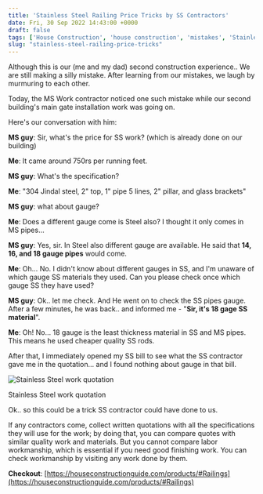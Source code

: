 ```yaml
---
title: 'Stainless Steel Railing Price Tricks by SS Contractors'
date: Fri, 30 Sep 2022 14:43:00 +0000
draft: false
tags: ['House Construction', 'house construction', 'mistakes', 'Stainless steel', 'tips']
slug: "stainless-steel-railing-price-tricks"
---
```


Although this is our (me and my dad) second construction experience.. We are still making a silly mistake. After learning from our mistakes, we laugh by murmuring to each other.

Today, the MS Work contractor noticed one such mistake while our second building's main gate installation work was going on.

Here's our conversation with him:

**MS guy**: Sir, what's the price for SS work? (which is already done on our building)

**Me**: It came around 750rs per running feet.

**MS guy**: What's the specification?

**Me**: "304 Jindal steel, 2" top, 1" pipe 5 lines, 2" pillar, and glass brackets"

**MS guy**: what about gauge?

**Me**: Does a different gauge come is Steel also? I thought it only comes in MS pipes…

**MS guy**: Yes, sir. In Steel also different gauge are available. He said that **14, 16, and 18 gauge pipes** would come.

**Me**: Oh… No. I didn't know about different gauges in SS, and I'm unaware of which gauge SS materials they used. Can you please check once which gauge SS they have used?

**MS guy**: Ok.. let me check. And He went on to check the SS pipes gauge. After a few minutes, he was back.. and informed me - "**Sir, it's 18 gage SS material**".

**Me**: Oh! No… 18 gauge is the least thickness material in SS and MS pipes. This means he used cheaper quality SS rods.

After that, I immediately opened my SS bill to see what the SS contractor gave me in the quotation… and I found nothing about gauge in that bill.

![Stainless Steel work quotation ](/stainless-steel-railing-price-tricks/images/ss-work-quotation.jpg/)

Stainless Steel work quotation

Ok.. so this could be a trick SS contractor could have done to us.

If any contractors come, collect written quotations with all the specifications they will use for the work; by doing that, you can compare quotes with similar quality work and materials. But you cannot compare labor workmanship, which is essential if you need good finishing work. You can check workmanship by visiting any work done by them.

**Checkout**: [https://houseconstructionguide.com/products/#Railings](https://houseconstructionguide.com/products/#Railings)